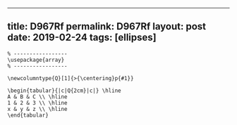 ---
 title: D967Rf
 permalink: D967Rf
 layout: post
 date: 2019-02-24
 tags: [ellipses]
 ---

```latex% Dans le préambule
% -----------------
\usepackage{array}
% -----------------

\newcolumntype{Q}[1]{>{\centering}p{#1}}

\begin{tabular}{|c|Q{2cm}|c|} \hline
A & B & C \\ \hline
1 & 2 & 3 \\ \hline
x & y & z \\ \hline
\end{tabular}
```